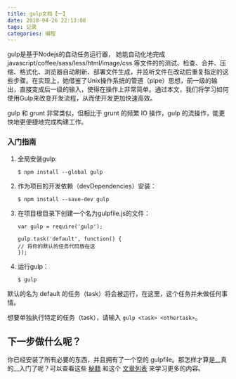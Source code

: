 ```yaml
---
title: gulp文档【一】
date: 2018-04-26 22:13:08
tags: 记录
categories: 编程
---
```


gulp是基于Nodejs的自动任务运行器， 她能自动化地完成javascript/coffee/sass/less/html/image/css 等文件的的测试、检查、合并、压缩、格式化、浏览器自动刷新、部署文件生成，并监听文件在改动后重复指定的这些步骤。在实现上，她借鉴了Unix操作系统的管道（pipe）思想，前一级的输出，直接变成后一级的输入，使得在操作上非常简单。通过本文，我们将学习如何使用Gulp来改变开发流程，从而使开发更加快速高效。  

gulp 和 grunt 非常类似，但相比于 grunt 的频繁 IO 操作，gulp 的流操作，能更快地更便捷地完成构建工作。

### 入门指南

1. 全局安装gulp:  

	`$ npm install --global gulp`

2. 作为项目的开发依赖（devDependencies）安装：

	`$ npm install --save-dev gulp`

3. 在项目根目录下创建一个名为gulpfile.js的文件：  

	```
	var gulp = require('gulp');

	gulp.task('default', function() {
  	// 将你的默认的任务代码放在这
	});   
	```

4. 运行gulp：

 	`$ gulp` 



默认的名为 default 的任务（task）将会被运行，在这里，这个任务并未做任何事情。

想要单独执行特定的任务（task），请输入 `gulp <task> <othertask>`。  

## 下一步做什么呢？

你已经安装了所有必要的东西，并且拥有了一个空的 gulpfile。那怎样才算是__真的__入门了呢？可以查看这些 [秘籍](https://www.gulpjs.com.cn/docs/recipes/) 和这个 [文章列表](https://www.gulpjs.com.cn/docs/#articles/) 来学习更多的内容。